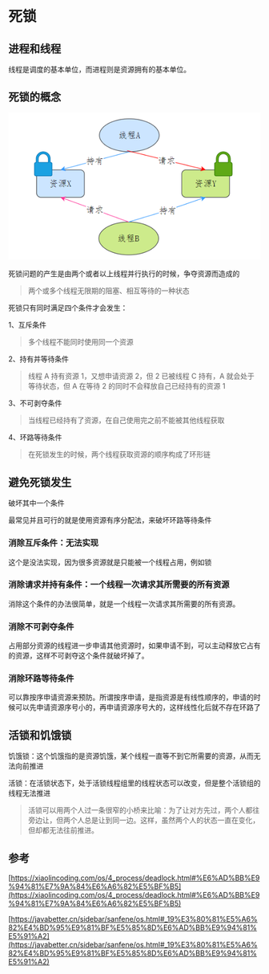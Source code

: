 # 死锁

## 进程和线程

线程是调度的基本单位，而进程则是资源拥有的基本单位。

## 死锁的概念

![alt text](./images/死锁/image-6.png)

死锁问题的产生是由两个或者以上线程并行执行的时候，争夺资源而造成的

> 两个或多个线程无限期的阻塞、相互等待的一种状态

死锁只有同时满足四个条件才会发生：

1、互斥条件

> 多个线程不能同时使用同一个资源

2、持有并等待条件

> 线程 A 持有资源 1，又想申请资源 2，但 2 已被线程 C 持有，A 就会处于等待状态，但 A 在等待 2 的同时不会释放自己已经持有的资源 1

3、不可剥夺条件

> 当线程已经持有了资源，在自己使用完之前不能被其他线程获取

4、环路等待条件

> 在死锁发生的时候，两个线程获取资源的顺序构成了环形链

## 避免死锁发生

破坏其中一个条件

最常见并且可行的就是使用资源有序分配法，来破坏环路等待条件

### 消除互斥条件：无法实现

这个是没法实现，因为很多资源就是只能被一个线程占用，例如锁

### 消除请求并持有条件：一个线程一次请求其所需要的所有资源
消除这个条件的办法很简单，就是一个线程一次请求其所需要的所有资源。

### 消除不可剥夺条件
占用部分资源的线程进一步申请其他资源时，如果申请不到，可以主动释放它占有的资源，这样不可剥夺这个条件就破坏掉了。

### 消除环路等待条件
可以靠按序申请资源来预防。所谓按序申请，是指资源是有线性顺序的，申请的时候可以先申请资源序号小的，再申请资源序号大的，这样线性化后就不存在环路了

## 活锁和饥饿锁

饥饿锁：这个饥饿指的是资源饥饿，某个线程一直等不到它所需要的资源，从而无法向前推进

活锁：在活锁状态下，处于活锁线程组里的线程状态可以改变，但是整个活锁组的线程无法推进

> 活锁可以用两个人过一条很窄的小桥来比喻：为了让对方先过，两个人都往旁边让，但两个人总是让到同一边。这样，虽然两个人的状态一直在变化，但却都无法往前推进。

## 参考

[https://xiaolincoding.com/os/4_process/deadlock.html#%E6%AD%BB%E9%94%81%E7%9A%84%E6%A6%82%E5%BF%B5](https://xiaolincoding.com/os/4_process/deadlock.html#%E6%AD%BB%E9%94%81%E7%9A%84%E6%A6%82%E5%BF%B5)

[https://javabetter.cn/sidebar/sanfene/os.html#_19%E3%80%81%E5%A6%82%E4%BD%95%E9%81%BF%E5%85%8D%E6%AD%BB%E9%94%81%E5%91%A2](https://javabetter.cn/sidebar/sanfene/os.html#_19%E3%80%81%E5%A6%82%E4%BD%95%E9%81%BF%E5%85%8D%E6%AD%BB%E9%94%81%E5%91%A2)